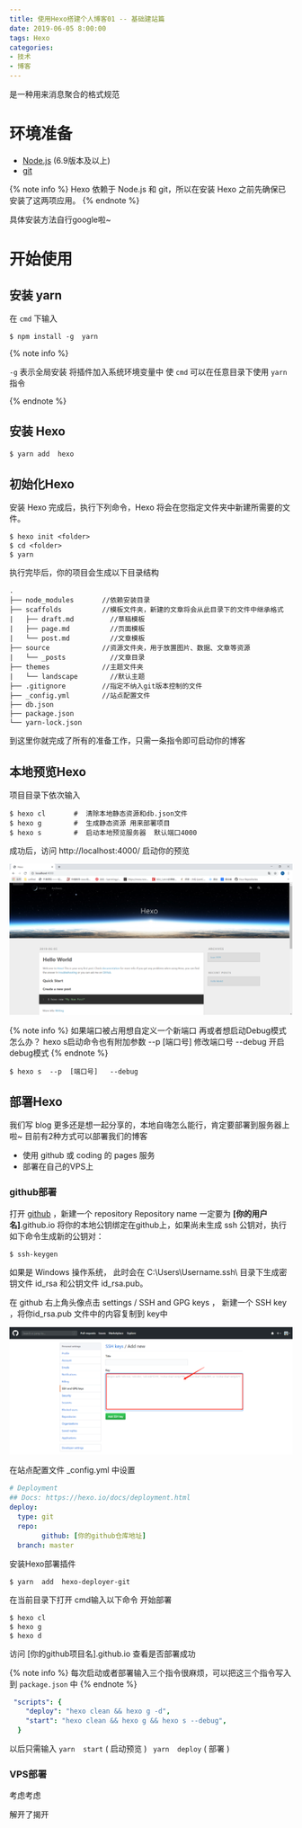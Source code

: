 ```yaml
---
title: 使用Hexo搭建个人博客01 -- 基础建站篇
date: 2019-06-05 8:00:00
tags: Hexo 
categories:
- 技术
- 博客
---
```

是一种用来消息聚合的格式规范
<!--more-->
# 环境准备
- [Node.js](<https://nodejs.org/zh-cn/>)  (6.9版本及以上)
- [git](<https://git-scm.com/>)

{% note info %}
 Hexo 依赖于 Node.js 和 git，所以在安装 Hexo 之前先确保已安装了这两项应用。
{% endnote %}

具体安装方法自行google啦~

# 开始使用

##  安装 yarn

在 `cmd` 下输入

```shell
$ npm install -g  yarn
```
{% note info %}

`-g`  表示全局安装    将插件加入系统环境变量中   使 `cmd`  可以在任意目录下使用 `yarn` 指令

{% endnote %}

##  安装 Hexo

```bash
$ yarn add  hexo 
```
## 初始化Hexo
安装 Hexo 完成后，执行下列命令，Hexo 将会在您指定文件夹中新建所需要的文件。
```shell
$ hexo init <folder>
$ cd <folder>
$ yarn
```
执行完毕后，你的项目会生成以下目录结构
```plain
.
├── node_modules       //依赖安装目录
├── scaffolds          //模板文件夹，新建的文章将会从此目录下的文件中继承格式
|   ├── draft.md         //草稿模板
|   ├── page.md          //页面模板
|   └── post.md          //文章模板
├── source             //资源文件夹，用于放置图片、数据、文章等资源
|   └── _posts           //文章目录
├── themes             //主题文件夹
|   └── landscape        //默认主题
├── .gitignore         //指定不纳入git版本控制的文件
├── _config.yml        //站点配置文件
├── db.json            
├── package.json
└── yarn-lock.json
```
到这里你就完成了所有的准备工作，只需一条指令即可启动你的博客
##  本地预览Hexo
项目目录下依次输入  
```shell
$ hexo cl       #  清除本地静态资源和db.json文件
$ hexo g        #  生成静态资源 用来部署项目
$ hexo s        #  启动本地预览服务器  默认端口4000
```
成功后，访问 http://localhost:4000/  启动你的预览

![hexo 预览](/images/hexo-init/hexo1.png)

{% note info %}
如果端口被占用想自定义一个新端口  再或者想启动Debug模式怎么办？
hexo  s启动命令也有附加参数
--p [端口号]  修改端口号 
--debug   开启debug模式
{% endnote %}

```shell
$ hexo s  --p  [端口号]   --debug
```

##  部署Hexo
我们写 blog 更多还是想一起分享的，本地自嗨怎么能行，肯定要部署到服务器上啦~
目前有2种方式可以部署我们的博客 
-  使用 github 或  coding 的 pages 服务
-  部署在自己的VPS上
###  github部署

打开  [github](https://github.com) ，新建一个 repository 
Repository name 一定要为 **[你的用户名]**.github.io
将你的本地公钥绑定在github上，如果尚未生成 ssh 公钥对，执行如下命令生成新的公钥对：

```shell
$ ssh-keygen
```
如果是 Windows 操作系统，
此时会在 C:\Users\Username\.ssh\ 目录下生成密钥文件 id_rsa 和公钥文件 id_rsa.pub。

在 github 右上角头像点击 settings /  SSH and  GPG keys ，
新建一个 SSH key ，将你id_rsa.pub 文件中的内容复制到 key中

![new SHH key](/images/hexo-init/hexo2.jpg)

在站点配置文件 _config.yml 中设置
``` yaml  _config.yml
# Deployment
## Docs: https://hexo.io/docs/deployment.html
deploy:
  type: git
  repo:
        github: [你的github仓库地址]
  branch: master
```
安装Hexo部署插件
```shell
$ yarn  add  hexo-deployer-git
```

在当前目录下打开 cmd输入以下命令 开始部署					 
```shell
$ hexo cl
$ hexo g
$ hexo d
```
访问  [你的github项目名].github.io   查看是否部署成功

{% note info %}
每次启动或者部署输入三个指令很麻烦，可以把这三个指令写入到 `package.json` 中
{% endnote %}
```yaml
 "scripts": {
    "deploy": "hexo clean && hexo g -d",
    "start": "hexo clean && hexo g && hexo s --debug",
  }
```
以后只需输入  `yarn  start` ( 启动预览 )  ` yarn  deploy` ( 部署 )  

### VPS部署

考虑考虑



解开了揭开


